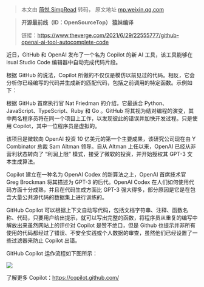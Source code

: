 > 本文由 [简悦 SimpRead](http://ksria.com/simpread/) 转码， 原文地址 [mp.weixin.qq.com](https://mp.weixin.qq.com/s?__biz=MjM5NTY1MjY0MQ==&mid=2650808857&idx=4&sn=70319f27a86625d8554c373c53ab1652&chksm=bd01b7578a763e411e64524386953ef0913f8d9033bef072e7d1cce6e94b9daacdfb650de482&mpshare=1&scene=1&srcid=0708yaSv4xbiezxp1V43KjyB&sharer_sharetime=1625740257580&sharer_shareid=7fece245937ac96f04f0fb8e1311fff1#rd)

> **开源最前线（ID：OpenSourceTop） 猿妹编译**
> 
> 链接：https://www.theverge.com/2021/6/29/22555777/github-openai-ai-tool-autocomplete-code

近日，GitHub 和 OpenAI 发布了一个名为 Copilot 的新 AI 工具，该工具能够在 isual Studio Code 编辑器中自动完成代码片段。

根据 GitHub 的说法，Copilot 所做的不仅仅是模仿以前见过的代码。相反，它会分析你已经编写的代码并生成新的匹配代码，包括之前调用的特定函数。示例如下：

根据 GitHub 首席执行官 Nat Friedman 的介绍，它最适合 Python、JavaScript、TypeScript、Ruby 和 Go 。GitHub 将其视为结对编程的演变，其中两名程序员将在同一个项目上工作，以发现彼此的错误并加快开发过程。只是使用 Copilot，其中一位程序员是虚拟的。

该项目是微软向 OpenAI 投资 10 亿美元的第一个主要成果，该研究公司现在由 Y Combinator 总裁 Sam Altman 领导。自从 Altman 上任以来，OpenAI 已经从非营利状态转向了 “利润上限” 模式，接受了微软的投资，并开始授权其 GPT-3 文本生成算法。

Copilot 建立在一种名为 OpenAI Codex 的新算法之上，OpenAI 首席技术官 Greg Brockman 将其描述为 GPT-3 的后代。OpenAI Codex 在人们如何使用代码方面十分成熟，并且在代码生成方面比 GPT-3 强大得多，部分原因是它是在包含大量公共源代码的数据集上进行训练的。

GitHub Copilot 可以根据上下文自动写代码，包括文档字符串、注释、函数名称、代码，只要用户给出提示，就可以写出完整的函数，将程序员从重复的编写中解放出来虽然网站上的评价对 Copilot 是赞不绝口，但是 Github 也提示并非所有使用的代码都经过了错误、不安全实践或个人数据的审查，虽然他们已经设置了一些过滤器来防止 Copilot 出错。

GitHub Copilot 运作流程如下图所示：

![](https://mmbiz.qpic.cn/mmbiz_png/nXtTCRG74nKAnQXze8mz70J3BgkS3G1CugRvUpoHHHSZ0RlMJTeyEX9ntXTbxFzibNjzWIcEBfaY4E8oLf4GsUQ/640?wx_fmt=png)

了解更多 Copilot：https://copilot.github.com/